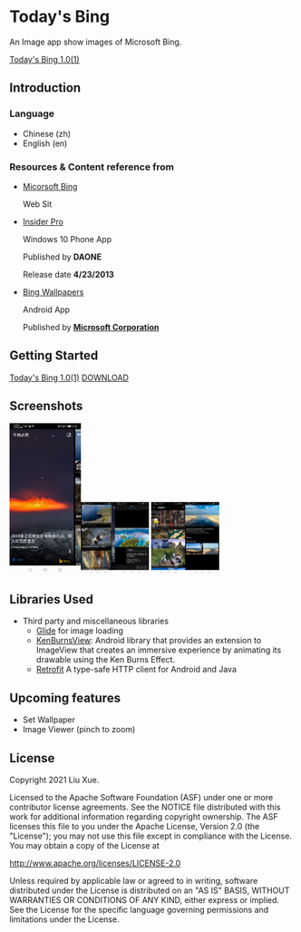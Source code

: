 Today's Bing
============

An Image app show images of Microsoft Bing.

[Today's Bing 1.0(1)](app/release/app-release.apk?raw=true)

Introduction
------------

### Language
* Chinese (zh)
* English (en)

### Resources & Content reference from

* [Micorsoft Bing](https://www.bing.com/)

  Web Sit
  
* [Insider Pro](https://www.microsoft.com/en-us/p/insider-pro/9wzdncrcws68?activetab=pivot:overviewtab)

  Windows 10 Phone App
  
  Published by **DAONE**
  
  Release date **4/23/2013**
  
* [Bing Wallpapers](https://play.google.com/store/apps/details?id=com.microsoft.bing.wallpapers&hl=en_US&gl=US)

  Android App
  
  Published by **[Microsoft Corporation](https://play.google.com/store/apps/dev?id=6720847872553662727)**

Getting Started
---------------

[Today's Bing 1.0(1)](app/release/app-release.apk?raw=true)    [DOWNLOAD](app/release/app-release.apk?raw=true)

Screenshots
-----------

<img src="screenshots/bing_today.jpeg" alt="Today's Bing" title="Today's Bing" style="width:25%;" width="240px" /><img src="screenshots/bing_n_days_ago.jpeg" alt="N Days Ago Bing" title="N Days Ago Bing" style="zoom:25%;" width="240px" /><img src="screenshots/bing_detail.jpeg" alt="Detail Bing" title="Detail Bing" style="zoom:25%;" width="240px" />
<img src="screenshots/bing_gallery_list.jpeg" alt="Gallery List" title="Gallery List" style="zoom:25%;" width="240px" /><img src="screenshots/bing_gallery_detail.jpeg" alt="Gallery Detail" title="Gallery Detail" style="zoom:25%;" width="240px" />

Libraries Used
--------------

* Third party and miscellaneous libraries
  * [Glide][0] for image loading
  * [KenBurnsView][1]: Android library that provides an extension to ImageView that creates an immersive experience by animating its drawable using the Ken Burns Effect.
  * [Retrofit][2] A type-safe HTTP client for Android and Java

[0]: https://bumptech.github.io/glide/
[1]: https://github.com/flavioarfaria/KenBurnsView
[2]: https://github.com/square/retrofit

Upcoming features
-----------------

- Set Wallpaper
- Image Viewer (pinch to zoom)

License
-------

Copyright 2021 Liu Xue.

Licensed to the Apache Software Foundation (ASF) under one or more contributor
license agreements.  See the NOTICE file distributed with this work for
additional information regarding copyright ownership.  The ASF licenses this
file to you under the Apache License, Version 2.0 (the "License"); you may not
use this file except in compliance with the License.  You may obtain a copy of
the License at

  http://www.apache.org/licenses/LICENSE-2.0

Unless required by applicable law or agreed to in writing, software
distributed under the License is distributed on an "AS IS" BASIS, WITHOUT
WARRANTIES OR CONDITIONS OF ANY KIND, either express or implied.  See the
License for the specific language governing permissions and limitations under
the License.
